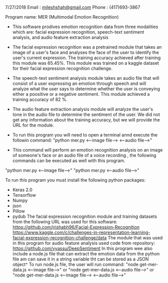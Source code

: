 7/27/2018
Email : mileshshah@gmail.com
Phone : (417)693-3867

Program name: MER (Multimodal Emotion Recognition) 

- This software prodives emotion recognition data from three modalities which are: facial expression recognition,
speech-text sentiment analysis, and audio feature extraction analysis

- The facial expression recognition was a pretrained module that takes an image of a user's face and analyses the face of the user 
to identify the user's current expression. The training accuracy achieved after training this module was 65.45%. This 
module was trained on a kaggle dataset for their facial expression recognition challenge.

- The speech-text sentiment analysis module takes an audio file that will consist of a user expressing an emotion 
through speech and will analyze what the user says to determine whether the user is conveying either a poositive 
or a negative sentiment. This module achieved a training accuracy of 82 %. 

- The audio feature extraction analysis module will analyze the user's tone in the audio file to determine the sentiment 
of the user. We did not get any information about the training accuracy, but we will provide the URL for the module.

- To run this program you will need to open a terminal annd execute the followin command:
"python mer.py <--image file--> <--audio file-->"

- This command will perform an emotion recognition analysis on an image of someone's face or an audio file of a voice recording
, the following commands can be executed as well with this program.

"python mer.py <--image file-->"
"python mer.py <--audio file-->"

To run this program you must install the following python packages:

- Keras 2.0
- Tensorflow
- Numpy
- json
- Pillow
- pydub
The facial expression recognition module and training datasets from the following URL was used for this software:
 https://github.com/jrishabh96/Facial-Expression-Recognition 
 https://www.kaggle.com/c/challenges-in-representation-learning-facial-expression-recognition-challenge/data
The module that was used in this program for audio feature analysis used code from repository:
 https://github.com/vyassu/DeepSentiment
In this program wee also include a node.js file that can extract the emotion data from the 
python file am can save it in a string variable tht can be stored as a JSON object^
To run node.js file, the user will run command:
"node get-mer-data.js <--image file-->" or "node get-mer-data.js <--audio file-->"
or "node get-mer-data.js <--image file--> <--audio file-->"
